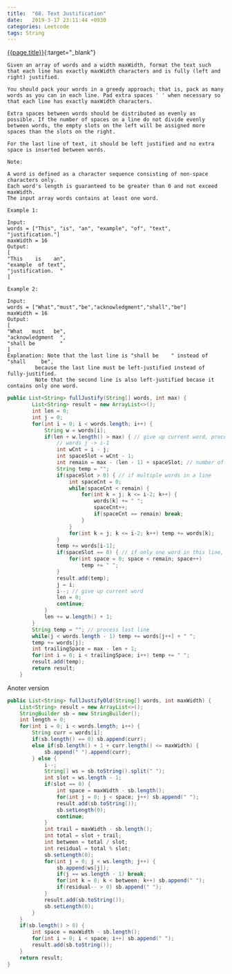 ```yaml
---
title:  "68. Text Justification"
date:   2019-3-17 23:11:44 +0930
categories: Leetcode
tags: String
---
```


[{{page.title}}](https://leetcode.com/problems/text-justification/){:target="_blank"}

    Given an array of words and a width maxWidth, format the text such that each line has exactly maxWidth characters and is fully (left and right) justified.

    You should pack your words in a greedy approach; that is, pack as many words as you can in each line. Pad extra spaces ' ' when necessary so that each line has exactly maxWidth characters.

    Extra spaces between words should be distributed as evenly as possible. If the number of spaces on a line do not divide evenly between words, the empty slots on the left will be assigned more spaces than the slots on the right.

    For the last line of text, it should be left justified and no extra space is inserted between words.

    Note:

    A word is defined as a character sequence consisting of non-space characters only.
    Each word's length is guaranteed to be greater than 0 and not exceed maxWidth.
    The input array words contains at least one word.

    Example 1:

    Input:
    words = ["This", "is", "an", "example", "of", "text", "justification."]
    maxWidth = 16
    Output:
    [
    "This    is    an",
    "example  of text",
    "justification.  "
    ]

    Example 2:

    Input:
    words = ["What","must","be","acknowledgment","shall","be"]
    maxWidth = 16
    Output:
    [
    "What   must   be",
    "acknowledgment  ",
    "shall be        "
    ]
    Explanation: Note that the last line is "shall be    " instead of "shall     be",
             because the last line must be left-justified instead of fully-justified.
             Note that the second line is also left-justified becase it contains only one word.



```java
public List<String> fullJustify(String[] words, int max) {
        List<String> result = new ArrayList<>();
        int len = 0;
        int j = 0;
        for(int i = 0; i < words.length; i++) {
            String w = words[i];
            if(len + w.length() > max) { // give up current word, process words between j and i-1 (inclusive)
                // words j -> i-1
                int wCnt = i - j;
                int spaceSlot = wCnt - 1;
                int remain = max - (len - 1) + spaceSlot; // number of empty spaces to be added
                String temp = "";
                if(spaceSlot > 0) { // if multiple words in a line
                    int spaceCnt = 0;
                    while(spaceCnt < remain) {
                        for(int k = j; k <= i-2; k++) {
                            words[k] += " ";
                            spaceCnt++;
                            if(spaceCnt == remain) break;
                        }
                    }
                    for(int k = j; k <= i-2; k++) temp += words[k];
                }
                temp += words[i-1];
                if(spaceSlot == 0) { // if only one word in this line, add trailing spaces
                    for(int space = 0; space < remain; space++)
                        temp += " ";
                }
                result.add(temp);
                j = i;
                i--; // give up current word
                len = 0;
                continue;
            }
            len += w.length() + 1;
        }
        String temp = ""; // process last line
        while(j < words.length - 1) temp += words[j++] + " ";
        temp += words[j];
        int trailingSpace = max - len + 1;
        for(int i = 0; i < trailingSpace; i++) temp += " ";
        result.add(temp);
        return result;
    }
```

Anoter version

```java
public List<String> fullJustifyOld(String[] words, int maxWidth) {
    List<String> result = new ArrayList<>();
    StringBuilder sb = new StringBuilder();
    int length = 0;
    for(int i = 0; i < words.length; i++) {
        String curr = words[i];
        if(sb.length() == 0) sb.append(curr);
        else if(sb.length() + 1 + curr.length() <= maxWidth) {
            sb.append(" ").append(curr);
        } else {
            i--;
            String[] ws = sb.toString().split(" ");
            int slot = ws.length - 1;
            if(slot == 0) {
                int space = maxWidth - sb.length();
                for(int j = 0; j < space; j++) sb.append(" ");
                result.add(sb.toString());
                sb.setLength(0);
                continue;
            }
            int trail = maxWidth - sb.length();
            int total = slot + trail;
            int between = total / slot;
            int residual = total % slot;
            sb.setLength(0);
            for(int j = 0; j < ws.length; j++) {
                sb.append(ws[j]);
                if(j == ws.length - 1) break;
                for(int k = 0; k < between; k++) sb.append(" ");
                if(residual-- > 0) sb.append(" ");
            }
            result.add(sb.toString());
            sb.setLength(0);
        }
    }
    if(sb.length() > 0) {
        int space = maxWidth - sb.length();
        for(int i = 0; i < space; i++) sb.append(" ");
        result.add(sb.toString());
    }
    return result;
}
```
